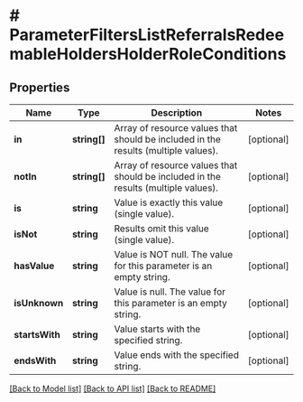 # # ParameterFiltersListReferralsRedeemableHoldersHolderRoleConditions

## Properties

Name | Type | Description | Notes
------------ | ------------- | ------------- | -------------
**in** | **string[]** | Array of resource values that should be included in the results (multiple values). | [optional]
**notIn** | **string[]** | Array of resource values that should be included in the results (multiple values). | [optional]
**is** | **string** | Value is exactly this value (single value). | [optional]
**isNot** | **string** | Results omit this value (single value). | [optional]
**hasValue** | **string** | Value is NOT null. The value for this parameter is an empty string. | [optional]
**isUnknown** | **string** | Value is null. The value for this parameter is an empty string. | [optional]
**startsWith** | **string** | Value starts with the specified string. | [optional]
**endsWith** | **string** | Value ends with the specified string. | [optional]

[[Back to Model list]](../../README.md#models) [[Back to API list]](../../README.md#endpoints) [[Back to README]](../../README.md)
